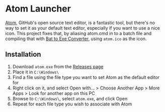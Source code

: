 # Atom Launcher

[Atom](https://www.atom.io), GitHub's open source text editor, is a fantastic tool, but there's no way to set it as your default text editor, especially if you want to use a nice icon. This project fixes that, by aliasing atom.cmd in to a batch file and compiling that with [Bat to Exe Converter](http://www.f2ko.de/en/b2e.php), using `atom.ico` as the icon.

## Installation

1. Download `atom.exe` from the [Releases page](https://github.com/revxx14/atom-launcher/releases)
2. Place it in `C:\Windows\`
3. Find a file using the file type you want to set Atom as the default editor for
4. Right click on it, and select Open with... > Choose Another App > More Apps > Look for another app on this PC
5. Browse to `C:\Windows\`, select `atom.exe`, and click Open
6. Repeat for each file type you wish to associate with Atom
